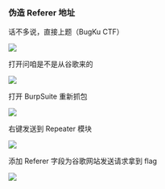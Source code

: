 ### 伪造 Referer 地址

话不多说，直接上题（BugKu CTF）

![](https://pic1.imgdb.cn/item/67b0ad3dd0e0a243d4ffb1e6.jpg)

打开问咱是不是从谷歌来的

![](https://pic1.imgdb.cn/item/67b0ad4fd0e0a243d4ffb1f5.jpg)

打开 BurpSuite 重新抓包

![](https://pic1.imgdb.cn/item/67b0ad5fd0e0a243d4ffb1fc.jpg)

右键发送到 Repeater 模块

![](https://pic1.imgdb.cn/item/67b0ad70d0e0a243d4ffb202.png)

添加 Referer 字段为谷歌网站发送请求拿到 flag

![](https://pic1.imgdb.cn/item/67b0ad83d0e0a243d4ffb208.jpg)